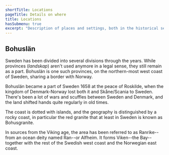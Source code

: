 ```yaml
---
shortTitle: Locations
pageTitle: Details on where
title: Locations
hasSubmenu: true
excerpt: "Description of places and settings, both in the historical sense and contemporary. Ranrike is the old name for Bohuslän, a province of Sweden."
---
```


## Bohuslän

Sweden has been divided into several divisions through the years.
While provinces (*landskap*) aren't used anymore in a legal sense,
they still remain as a part. Bohuslän is one such provinces, on the
northern-most west coast of Sweden, sharing a border with Norway.

Bohuslän became a part of Sweden 1658 at the peace of Roskilde, when
the kingdom of Denmark-Norway lost both it and Skåne/Scania to Sweden.
There's been a lot of wars and scuffles between Sweden and Denmark, and
the land shifted hands quite regularly in old times.

The coast is dotted with islands, and the geography is distinguished by
a rocky coast, in particular the red granite that at least in Sweden is
known as Bohusgranite.

In sources from the Viking age, the area has been referred to as Ranrike--
from an ocean deity named Ran--or Alfheim. It forms Viken--the Bay--
together with the rest of the Swedish west coast and the Norwegian
east coast.
